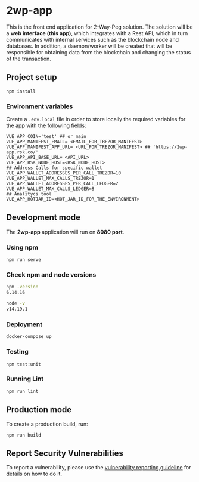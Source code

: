 # 2wp-app
This is the front end application for 2-Way-Peg solution.
The solution will be a **web interface (this app)**, which integrates with a Rest API, which in turn communicates with internal services such as the blockchain node and databases. In addition, a daemon/worker will be created that will be responsible for obtaining data from the blockchain and changing the status of the transaction.

## Project setup
```
npm install
```
### Environment variables
Create a `.env.local` file in order to store locally the required variables for the app with the following fields:
```dotenv
VUE_APP_COIN='test' ## or main
VUE_APP_MANIFEST_EMAIL= <EMAIL_FOR_TREZOR_MANIFEST>
VUE_APP_MANIFEST_APP_URL= <URL_FOR_TREZOR_MANIFEST> ## 'https://2wp-app.rsk.co/'
VUE_APP_API_BASE_URL= <API_URL>
VUE_APP_RSK_NODE_HOST=<RSK_NODE_HOST>
## Address Calls for specific wallet
VUE_APP_WALLET_ADDRESSES_PER_CALL_TREZOR=10
VUE_APP_WALLET_MAX_CALLS_TREZOR=1
VUE_APP_WALLET_ADDRESSES_PER_CALL_LEDGER=2
VUE_APP_WALLET_MAX_CALLS_LEDGER=8
## Analitycs tool
VUE_APP_HOTJAR_ID=<HOT_JAR_ID_FOR_THE_ENVIRONMENT>
```
## Development mode
The **2wp-app** application will run on **8080 port**.


### Using npm
```
npm run serve
```

### Check npm and node versions
```sh
npm -version
6.14.16
```

```sh
node -v
v14.19.1
```

### Deployment
```shell
docker-compose up
```

### Testing
```shel
npm test:unit
```

### Running Lint
```shel
npm run lint 
```
## Production mode
To create a production build, run:
```shel
npm run build
```

## Report Security Vulnerabilities

To report a vulnerability, please use the [vulnerability reporting guideline](./SECURITY.md) for details on how to do it.
